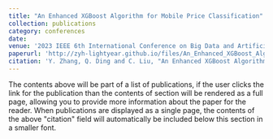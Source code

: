 ```yaml
---
title: "An Enhanced XGBoost Algorithm for Mobile Price Classification"
collection: publications
category: conferences
date: 
venue: '2023 IEEE 6th International Conference on Big Data and Artificial Intelligence (BDAI)'
paperurl: 'http://zyh-lightyear.github.io/files/An_Enhanced_XGBoost_Algorithm_for_Mobile_Price_Classification.pdf'
citation: 'Y. Zhang, Q. Ding and C. Liu, "An Enhanced XGBoost Algorithm for Mobile Price Classification," 2023 IEEE 6th International Conference on Big Data and Artificial Intelligence (BDAI), Jiaxing, China, 2023, pp. 154-159, doi: 10.1109/BDAI59165.2023.10256847.'
---
```


The contents above will be part of a list of publications, if the user clicks the link for the publication than the contents of section will be rendered as a full page, allowing you to provide more information about the paper for the reader. When publications are displayed as a single page, the contents of the above "citation" field will automatically be included below this section in a smaller font.
